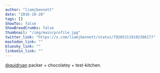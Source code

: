 ```yaml
---
author: "liamjbennett"
date: "2016-10-28"
tags: []
ShowToc: false
ShowBreadCrumbs: false
thumbnail: "/img/main/profile.jpg"
twitter_link: "https://x.com/liamjbennett/status/792053119102386177"
mastodon_link: ""
bluesky_link: ""
linkedin_link: ""
---
```


[@quidryan](https://x.com/quidryan) packer + chocolatey + test-kitchen.

